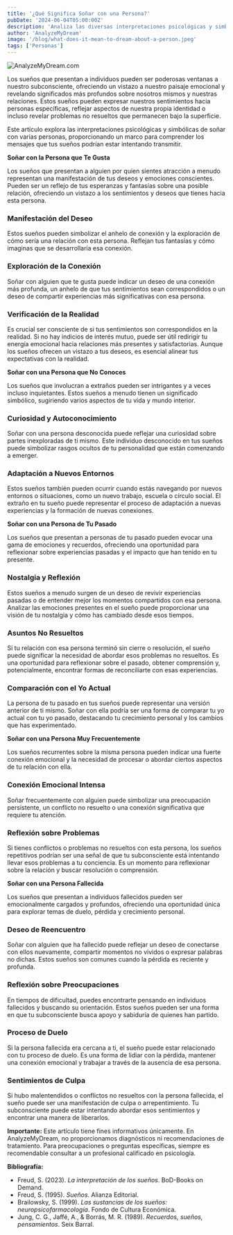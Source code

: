 ```yaml
---
title: '¿Qué Significa Soñar con una Persona?'
pubDate: '2024-06-04T05:00:00Z'
description: 'Analiza las diversas interpretaciones psicológicas y simbólicas de los sueños que involucran a personas para descubrir los significados subyacentes de estos sueños.'
author: 'AnalyzeMyDream'
image: '/blog/what-does-it-mean-to-dream-about-a-person.jpeg'
tags: ['Personas']
---
```


![AnalyzeMyDream.com](/blog/what-does-it-mean-to-dream-about-a-person.jpeg)


Los sueños que presentan a individuos pueden ser poderosas ventanas a nuestro subconsciente, ofreciendo un vistazo a nuestro paisaje emocional y revelando significados más profundos sobre nosotros mismos y nuestras relaciones. Estos sueños pueden expresar nuestros sentimientos hacia personas específicas, reflejar aspectos de nuestra propia identidad o incluso revelar problemas no resueltos que permanecen bajo la superficie.

Este artículo explora las interpretaciones psicológicas y simbólicas de soñar con varias personas, proporcionando un marco para comprender los mensajes que tus sueños podrían estar intentando transmitir.

**Soñar con la Persona que Te Gusta**

Los sueños que presentan a alguien por quien sientes atracción a menudo representan una manifestación de tus deseos y emociones conscientes. Pueden ser un reflejo de tus esperanzas y fantasías sobre una posible relación, ofreciendo un vistazo a los sentimientos y deseos que tienes hacia esta persona.

### Manifestación del Deseo

Estos sueños pueden simbolizar el anhelo de conexión y la exploración de cómo sería una relación con esta persona. Reflejan tus fantasías y cómo imaginas que se desarrollaría esa conexión.

### Exploración de la Conexión

Soñar con alguien que te gusta puede indicar un deseo de una conexión más profunda, un anhelo de que tus sentimientos sean correspondidos o un deseo de compartir experiencias más significativas con esa persona.

### Verificación de la Realidad

Es crucial ser consciente de si tus sentimientos son correspondidos en la realidad. Si no hay indicios de interés mutuo, puede ser útil redirigir tu energía emocional hacia relaciones más presentes y satisfactorias. Aunque los sueños ofrecen un vistazo a tus deseos, es esencial alinear tus expectativas con la realidad.

**Soñar con una Persona que No Conoces**

Los sueños que involucran a extraños pueden ser intrigantes y a veces incluso inquietantes. Estos sueños a menudo tienen un significado simbólico, sugiriendo varios aspectos de tu vida y mundo interior.

### Curiosidad y Autoconocimiento

Soñar con una persona desconocida puede reflejar una curiosidad sobre partes inexploradas de ti mismo. Este individuo desconocido en tus sueños puede simbolizar rasgos ocultos de tu personalidad que están comenzando a emerger.

### Adaptación a Nuevos Entornos

Estos sueños también pueden ocurrir cuando estás navegando por nuevos entornos o situaciones, como un nuevo trabajo, escuela o círculo social. El extraño en tu sueño puede representar el proceso de adaptación a nuevas experiencias y la formación de nuevas conexiones.

**Soñar con una Persona de Tu Pasado**

Los sueños que presentan a personas de tu pasado pueden evocar una gama de emociones y recuerdos, ofreciendo una oportunidad para reflexionar sobre experiencias pasadas y el impacto que han tenido en tu presente.

### Nostalgia y Reflexión

Estos sueños a menudo surgen de un deseo de revivir experiencias pasadas o de entender mejor los momentos compartidos con esa persona. Analizar las emociones presentes en el sueño puede proporcionar una visión de tu nostalgia y cómo has cambiado desde esos tiempos.

### Asuntos No Resueltos

Si tu relación con esa persona terminó sin cierre o resolución, el sueño puede significar la necesidad de abordar esos problemas no resueltos. Es una oportunidad para reflexionar sobre el pasado, obtener comprensión y, potencialmente, encontrar formas de reconciliarte con esas experiencias.

### Comparación con el Yo Actual

La persona de tu pasado en tus sueños puede representar una versión anterior de ti mismo. Soñar con ella podría ser una forma de comparar tu yo actual con tu yo pasado, destacando tu crecimiento personal y los cambios que has experimentado.

**Soñar con una Persona Muy Frecuentemente**

Los sueños recurrentes sobre la misma persona pueden indicar una fuerte conexión emocional y la necesidad de procesar o abordar ciertos aspectos de tu relación con ella.

### Conexión Emocional Intensa

Soñar frecuentemente con alguien puede simbolizar una preocupación persistente, un conflicto no resuelto o una conexión significativa que requiere tu atención.

### Reflexión sobre Problemas

Si tienes conflictos o problemas no resueltos con esta persona, los sueños repetitivos podrían ser una señal de que tu subconsciente está intentando llevar esos problemas a tu conciencia. Es un momento para reflexionar sobre la relación y buscar resolución o comprensión.

**Soñar con una Persona Fallecida**

Los sueños que presentan a individuos fallecidos pueden ser emocionalmente cargados y profundos, ofreciendo una oportunidad única para explorar temas de duelo, pérdida y crecimiento personal.

### Deseo de Reencuentro

Soñar con alguien que ha fallecido puede reflejar un deseo de conectarse con ellos nuevamente, compartir momentos no vividos o expresar palabras no dichas. Estos sueños son comunes cuando la pérdida es reciente y profunda.

### Reflexión sobre Preocupaciones

En tiempos de dificultad, puedes encontrarte pensando en individuos fallecidos y buscando su orientación. Estos sueños pueden ser una forma en que tu subconsciente busca apoyo y sabiduría de quienes han partido.

### Proceso de Duelo

Si la persona fallecida era cercana a ti, el sueño puede estar relacionado con tu proceso de duelo. Es una forma de lidiar con la pérdida, mantener una conexión emocional y trabajar a través de la ausencia de esa persona.

### Sentimientos de Culpa

Si hubo malentendidos o conflictos no resueltos con la persona fallecida, el sueño puede ser una manifestación de culpa o arrepentimiento. Tu subconsciente puede estar intentando abordar esos sentimientos y encontrar una manera de liberarlos.

**Importante:** Este artículo tiene fines informativos únicamente. En AnalyzeMyDream, no proporcionamos diagnósticos ni recomendaciones de tratamiento. Para preocupaciones o preguntas específicas, siempre es recomendable consultar a un profesional calificado en psicología.

**Bibliografía:**

- Freud, S. (2023). *La interpretación de los sueños*. BoD-Books on Demand.
- Freud, S. (1995). *Sueños*. Alianza Editorial.
- Brailowsky, S. (1999). *Las sustancias de los sueños: neuropsicofarmacología*. Fondo de Cultura Económica.
- Jung, C. G., Jaffé, A., & Borrás, M. R. (1989). *Recuerdos, sueños, pensamientos*. Seix Barral.
